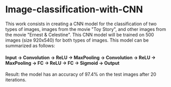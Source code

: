 # Image-classification-with-CNN
This work consists in creating a CNN model for the classification of two types of images, images from the movie "Toy Story", and other images from the movie "Ernest &amp; Celestine". This CNN model will be trained on 500 images (size 920x540) for both types of images.
This model can be summarized as follows: 
#### Input → Convolution → ReLU → MaxPooling → Convolution → ReLU → MaxPooling → FC → ReLU → FC → Sigmoid → Output

Result: the model has an accuracy of 97.4% on the test images after 20 iterations.
